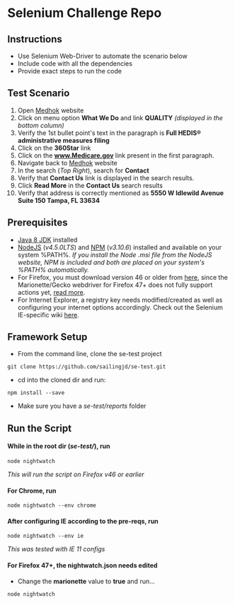 

# Selenium Challenge Repo

## Instructions
* Use Selenium Web-Driver to automate the scenario below
* Include code with all the dependencies
* Provide exact steps to run the code

## Test Scenario
1. Open [Medhok](http://www.medhok.com) website
2. Click on menu option **What We Do** and link **QUALITY** *\(displayed in the bottom column\)*
3. Verify the 1st bullet point's text in the paragraph is **Full HEDIS® administrative measures filing**
4. Click on the **360Star** link
5. Click on the **www.Medicare.gov** link present in the first paragraph.
6. Navigate back to [Medhok](http://www.medhok.com) website
7. In the search \(*Top Right*\), search for **Contact**
8. Verify that **Contact Us** link is displayed in the search results.
9. Click **Read More** in the **Contact Us** search results
10. Verify that address is correctly mentioned as **5550 W Idlewild Avenue Suite 150 Tampa, FL 33634**

## Prerequisites
* [Java 8 JDK](http://www.oracle.com/technetwork/java/javase/downloads/index.html) installed
* [NodeJS](https://nodejs.org/en/download/) (*v4.5.0LTS*) and [NPM](https://www.npmjs.com/) (*v3.10.6*) installed and available on your system %PATH%. *If you install the Node .msi file from the NodeJS website, NPM is included and both are placed on your system's %PATH% automatically.*
* For Firefox, you must download version 46 or older from [here](https://ftp.mozilla.org/pub/firefox/releases/46.0/), since the Marionette/Gecko webdriver for Firefox 47+ does not fully support actions yet, [read more](http://www.theautomatedtester.co.uk/blog/2016/selenium-webdriver-and-firefox-47.html).
* For Internet Explorer, a registry key needs modified/created as well as configuring your internet options accordingly. Check out the Selenium IE-specific wiki [here](https://github.com/SeleniumHQ/selenium/wiki/InternetExplorerDriver).

## Framework Setup
* From the command line, clone the se-test project
```
git clone https://github.com/sailingjd/se-test.git
```
* cd into the cloned dir and run:
```
npm install --save
```
* Make sure you have a *se-test/reports* folder

## Run the Script
#### While in the root dir (*se-test/*), run
```
node nightwatch
```
*This will run the script on Firefox v46 or earlier*

#### For Chrome, run
```
node nightwatch --env chrome
```

#### After configuring IE according to the pre-reqs, run
```
node nightwatch --env ie
```
*This was tested with IE 11 configs*

#### For Firefox 47+, the nightwatch.json needs edited
* Change the **marionette** value to **true** and run...
```
node nightwatch
```
